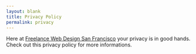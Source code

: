 ```yaml
---
layout: blank
title: Privacy Policy
permalink: privacy
---
```


Here at [Freelance Web Design San Francisco](/) your privacy is in good hands. Check out this privacy policy for more
informations.